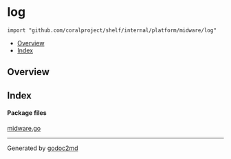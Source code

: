 

# log
`import "github.com/coralproject/shelf/internal/platform/midware/log"`

* [Overview](#pkg-overview)
* [Index](#pkg-index)

## <a name="pkg-overview">Overview</a>



## <a name="pkg-index">Index</a>


#### <a name="pkg-files">Package files</a>
[midware.go](/src/github.com/coralproject/shelf/internal/platform/midware/log/midware.go) 










- - -
Generated by [godoc2md](http://godoc.org/github.com/davecheney/godoc2md)
